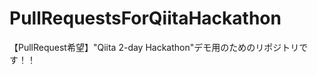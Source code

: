 PullRequestsForQiitaHackathon
=============================

【PullRequest希望】"Qiita 2-day Hackathon"デモ用のためのリポジトリです！！